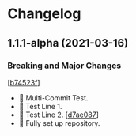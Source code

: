 # Changelog

<a name="1.1.1-alpha"></a>
## 1.1.1-alpha (2021-03-16)

### Breaking and Major Changes

[[b74523f](https://github.com/TheHeadmaster/XVTwiddle/commit/b74523fbde17c877a758a76c7509cfc3a21e5083)]
- 🎉 Multi-Commit Test. 
- 🎉 Test Line 1. 
- 🎉 Test Line 2.
[[d7ae087](https://github.com/TheHeadmaster/XVTwiddle/commit/d7ae0878ea8924305b76864dd517fa1e4ec53692)]
- 🎉 Fully set up repository.